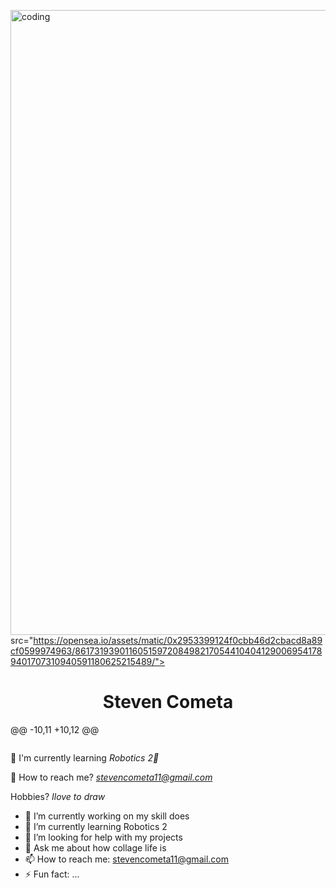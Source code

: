 <img align="center" alt="coding" width="1000" 
  src="">
  src="https://opensea.io/assets/matic/0x2953399124f0cbb46d2cbacd8a89cf0599974963/86173193901160515972084982170544104041290069541789401707310940591180625215489/">


<h1 align="center">Steven Cometa</h1>
@@ -10,11 +10,12 @@

<p align="left"> <img src="" /> </p>

📖 I'm currently learning *Robotics 2🤖*

📨 How to reach me? *stevencometa11@gmail.com*

   Hobbies? *Ilove to draw*
- 🔭 I’m currently working on my skill does
- 🌱 I’m currently learning Robotics 2
- 🤔 I’m looking for help with my projects
- 💬 Ask me about how collage life is
- 📫 How to reach me: stevencometa11@gmail.com
- ⚡ Fun fact: ...
